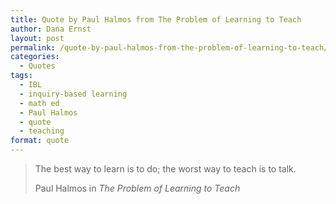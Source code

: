 ```yaml
---
title: Quote by Paul Halmos from The Problem of Learning to Teach
author: Dana Ernst
layout: post
permalink: /quote-by-paul-halmos-from-the-problem-of-learning-to-teach/
categories:
  - Quotes
tags:
  - IBL
  - inquiry-based learning
  - math ed
  - Paul Halmos
  - quote
  - teaching
format: quote
---
```


<blockquote>
<p>The best way to learn is to do; the worst way to teach is to talk.</p>
<footer>Paul Halmos in <cite title="Source Title">The Problem of Learning to Teach</cite></footer>
</blockquote>
